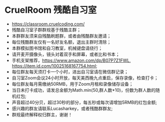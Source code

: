 # CruelRoom 残酷自习室
- https://classroom.cruelcoding.com/
- 残酷自习室子群群规基于残酷主群；
- 本群群友须来自残酷刷题群，或者由残酷群友邀请；
- 每位残酷群友仅有一名好友名额，退出主群时清除；
- 本群模拟图书馆和自习教室，机械键盘请绕行；
- 请开麦开摄像头，镜头对着双手和屏幕，或者比和书本；
- 手机支架推荐，https://www.amazon.com/dp/B07P7Z1FWL, https://item.jd.com/10025168167754.html;
- 每位群友每天须打卡一个小时，进出自习室请在微信群记录；
- 自习室Zoom会议24小时开放，每天美西晚九点重启，保存录像，检查打卡；
- 每位群友每月需缴纳50RMB，用于Zoom月租和录像储存设备；
- 当日未打卡成功，请发总金额为Math.min(50,群人数*10)，份数为群人数的随机红包;
- 声音超过40分贝，超过30秒的部分，每五秒或每次请增加5RMB的红包金额;
- 感兴趣的群友请联系Lucasharkey，或者残酷群群友;
- 群规最终解释权归群主，谢谢！
